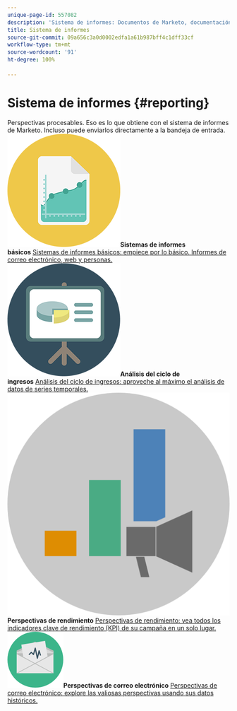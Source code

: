 ```yaml
---
unique-page-id: 557082
description: 'Sistema de informes: Documentos de Marketo, documentación del producto'
title: Sistema de informes
source-git-commit: 09a656c3a0d0002edfa1a61b987bff4c1dff33cf
workflow-type: tm+mt
source-wordcount: '91'
ht-degree: 100%

---
```



# Sistema de informes {#reporting}

Perspectivas procesables. Eso es lo que obtiene con el sistema de informes de Marketo. Incluso puede enviarlos directamente a la bandeja de entrada.
**![Sistemas de informes básicos](assets/documents-bookmarks-17.png)Sistemas de informes básicos** [Sistemas de informes básicos: empiece por lo básico. Informes de correo electrónico, web y personas.](https://docs.marketo.com/es/display/DOCS/Basic+Reporting)     **![Análisis del ciclo de ingresos](assets/seo-08.png)Análisis del ciclo de ingresos** [Análisis del ciclo de ingresos: aproveche al máximo el análisis de datos de series temporales.](https://docs.marketo.com/es/display/DOCS/Revenue+Cycle+Analytics)     **![Perspectivas de rendimiento](assets/mpi-for-docs-2x.png)Perspectivas de rendimiento** [Perspectivas de rendimiento: vea todos los indicadores clave de rendimiento (KPI) de su campaña en un solo lugar.](https://docs.marketo.com/es/display/DOCS/Marketing+Performance+Insights)     **![Perspectivas de correo electrónico](assets/email-insights.png)Perspectivas de correo electrónico** [Perspectivas de correo electrónico: explore las valiosas perspectivas usando sus datos históricos.](https://docs.marketo.com/es/display/DOCS/Email+Insights)
